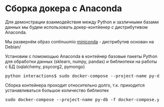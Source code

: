 # Сборка докера с Anaconda

Для демонстрации взаимодействия между Python и зазличными базами данных мы будем использовать докер-контйенер с дистрибутивом Anaconda.

Мы развернём образ continuumio [miniconda](https://hub.docker.com/r/continuumio/miniconda3/) - дистрибутив основан на Debian/

Установим с помомощью Anaconda в контейнер базовые пакеты Python для обработки данных (sklearn, numpy, pandas) и библиотеки на работы с БД (sqlalchemy, psycorg2, pymongo)

<pre>
python_interactions$ sudo docker-compose --project-name py-db -f docker-compose.yml up --build -d
</pre>

Сборка контейнера проходит относительно долго, т.к. приходится устанавливаться большое количество библиотек

<pre>
sudo docker-compose --project-name py-db -f docker-compose.yml run --rm python-db
</pre>